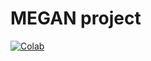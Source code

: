 # MEGAN project

[![Colab](https://colab.research.google.com/assets/colab-badge.svg)](https://colab.research.google.com/drive/14ObUL__5AhKFO7jsZMqWlkTWa3-SVUJZ)
